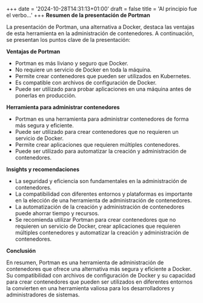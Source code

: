 +++
date = '2024-10-28T14:31:13+01:00'
draft = false
title = 'Al principio fue el verbo...'
+++
**Resumen de la presentación de Portman**

La presentación de Portman, una alternativa a Docker, destaca las ventajas de esta herramienta en la administración de contenedores. A continuación, se presentan los puntos clave de la presentación:

**Ventajas de Portman**

* Portman es más liviano y seguro que Docker.
* No requiere un servicio de Docker en toda la máquina.
* Permite crear contenedores que pueden ser utilizados en Kubernetes.
* Es compatible con archivos de configuración de Docker.
* Puede ser utilizado para probar aplicaciones en una máquina antes de ponerlas en producción.

**Herramienta para administrar contenedores**

* Portman es una herramienta para administrar contenedores de forma más segura y eficiente.
* Puede ser utilizado para crear contenedores que no requieren un servicio de Docker.
* Permite crear aplicaciones que requieren múltiples contenedores.
* Puede ser utilizado para automatizar la creación y administración de contenedores.

**Insights y recomendaciones**

* La seguridad y eficiencia son fundamentales en la administración de contenedores.
* La compatibilidad con diferentes entornos y plataformas es importante en la elección de una herramienta de administración de contenedores.
* La automatización de la creación y administración de contenedores puede ahorrar tiempo y recursos.
* Se recomienda utilizar Portman para crear contenedores que no requieren un servicio de Docker, crear aplicaciones que requieren múltiples contenedores y automatizar la creación y administración de contenedores.

**Conclusión**

En resumen, Portman es una herramienta de administración de contenedores que ofrece una alternativa más segura y eficiente a Docker. Su compatibilidad con archivos de configuración de Docker y su capacidad para crear contenedores que pueden ser utilizados en diferentes entornos la convierten en una herramienta valiosa para los desarrolladores y administradores de sistemas.
